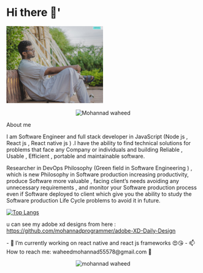 # Hi there 👋'
<p align="left"><img src="https://github.com/mohannadprogrammer/adobe-XD-Daily-Design/blob/master/Design/photo1637403938(1).jpeg" width="50%"  />
</p>

<p align="center"> <img src="https://komarev.com/ghpvc/?username=mohannadprogrammer" alt="Mohannad waheed" /> </p>
<p align="left" >
<p>About me</p> 	
I am Software Engineer and full stack developer in JavaScript (Node js , React js , React native js ) .I have the ability to find technical solutions for problems that face any Company  or individuals and building Reliable  , Usable , Efficient , portable and maintainable  software.

Researcher  in DevOps Philosophy (Green field in Software Engineering ) , which is new  Philosophy in Software production increasing productivity, produce Software more valuable , facing client’s needs avoiding any unnecessary  requirements , and monitor  your Software production process even if Software deployed to client which  give you the ability to study the Software production Life Cycle  problems to avoid it in future.  
</p>



[![Top Langs](https://github-readme-stats.vercel.app/api/top-langs/?username=mohannadprogrammer&layout=compact&theme=cobalt)](https://github.com/mohannadprogrammer/)


u can see my adobe xd designs from here : https://github.com/mohannadprogrammer/adobe-XD-Daily-Design


<per align="center">
- 🔭 I’m currently working on react native and react js frameworks 😍😘
- 📫 How to reach me: waheedmohannad55578@gmail.com 👾
 </per>
 <p align="center">
 <img src="https://github-readme-stats.vercel.app/api?username=mohannadprogrammer&show_icons=true" alt="mohannad waheed " /> 
</p> 
